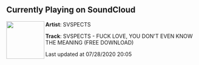 ## Currently Playing on SoundCloud

[<img align="left" width="100" src="https://i1.sndcdn.com/artworks-9i7WOlWm8wOqNuAD-k47pQQ-t50x50.jpg">](https://soundcloud.com/svspects/s034)

**Artist**: SVSPECTS 

**Track**: SVSPECTS - FUCK LOVE, YOU DON'T EVEN KNOW THE MEANING (FREE DOWNLOAD)

Last updated at 07/28/2020 20:05
